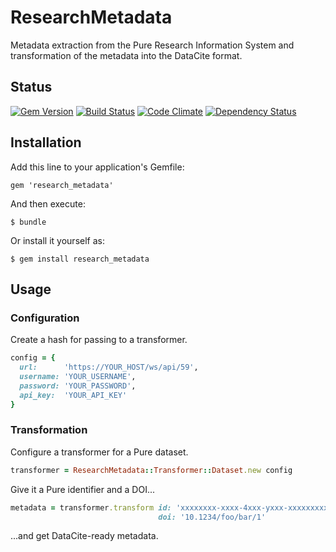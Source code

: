 # ResearchMetadata

Metadata extraction from the Pure Research Information System and transformation of the metadata into the DataCite format.

## Status

[![Gem Version](https://badge.fury.io/rb/research_metadata.svg)](https://badge.fury.io/rb/research_metadata)
[![Build Status](https://semaphoreci.com/api/v1/aalbinclark/research_metadata/branches/master/badge.svg)](https://semaphoreci.com/aalbinclark/research_metadata)
[![Code Climate](https://codeclimate.com/github/lulibrary/research_metadata/badges/gpa.svg)](https://codeclimate.com/github/lulibrary/research_metadata)
[![Dependency Status](https://www.versioneye.com/user/projects/5899d1be1e07ae0048c8e4c6/badge.svg?style=flat-square)](https://www.versioneye.com/user/projects/5899d1be1e07ae0048c8e4c6)

## Installation

Add this line to your application's Gemfile:

    gem 'research_metadata'

And then execute:

    $ bundle

Or install it yourself as:

    $ gem install research_metadata

## Usage

### Configuration

Create a hash for passing to a transformer.

```ruby
config = {
  url:      'https://YOUR_HOST/ws/api/59',
  username: 'YOUR_USERNAME',
  password: 'YOUR_PASSWORD',
  api_key:  'YOUR_API_KEY'
}
```

### Transformation

Configure a transformer for a Pure dataset.

```ruby
transformer = ResearchMetadata::Transformer::Dataset.new config
```

Give it a Pure identifier and a DOI...

```ruby
metadata = transformer.transform id: 'xxxxxxxx-xxxx-4xxx-yxxx-xxxxxxxxxxxx',
                                 doi: '10.1234/foo/bar/1'
```

...and get DataCite-ready metadata.